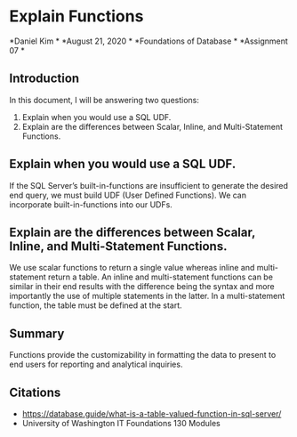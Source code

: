 # Explain Functions
*Daniel Kim  *
*August 21, 2020  *
*Foundations of Database  *
*Assignment 07  *

## Introduction
In this document, I will be answering two questions:
1. Explain when you would use a SQL UDF.
2. Explain are the differences between Scalar, Inline, and Multi-Statement Functions.

## Explain when you would use a SQL UDF.
If the SQL Server’s built-in-functions are insufficient to generate the desired end query, we must build UDF (User Defined Functions). We can incorporate built-in-functions into our UDFs.

## Explain are the differences between Scalar, Inline, and Multi-Statement Functions.
We use scalar functions to return a single value whereas inline and multi-statement return a table. An inline and multi-statement functions can be similar in their end results with the difference being the syntax and more importantly the use of multiple statements in the latter. In a multi-statement function, the table must be defined at the start.

## Summary
Functions provide the customizability in formatting the data to present to end users for reporting and analytical inquiries.

## Citations
- https://database.guide/what-is-a-table-valued-function-in-sql-server/
- University of Washington IT Foundations 130 Modules
